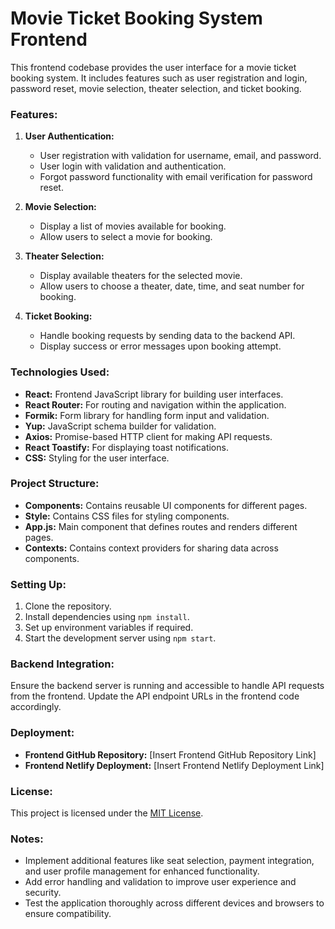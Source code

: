 # Movie Ticket Booking System Frontend

This frontend codebase provides the user interface for a movie ticket booking system. It includes features such as user registration and login, password reset, movie selection, theater selection, and ticket booking.

### Features:
1. **User Authentication:**
   - User registration with validation for username, email, and password.
   - User login with validation and authentication.
   - Forgot password functionality with email verification for password reset.

2. **Movie Selection:**
   - Display a list of movies available for booking.
   - Allow users to select a movie for booking.

3. **Theater Selection:**
   - Display available theaters for the selected movie.
   - Allow users to choose a theater, date, time, and seat number for booking.

4. **Ticket Booking:**
   - Handle booking requests by sending data to the backend API.
   - Display success or error messages upon booking attempt.

### Technologies Used:
- **React:** Frontend JavaScript library for building user interfaces.
- **React Router:** For routing and navigation within the application.
- **Formik:** Form library for handling form input and validation.
- **Yup:** JavaScript schema builder for validation.
- **Axios:** Promise-based HTTP client for making API requests.
- **React Toastify:** For displaying toast notifications.
- **CSS:** Styling for the user interface.

### Project Structure:
- **Components:** Contains reusable UI components for different pages.
- **Style:** Contains CSS files for styling components.
- **App.js:** Main component that defines routes and renders different pages.
- **Contexts:** Contains context providers for sharing data across components.

### Setting Up:
1. Clone the repository.
2. Install dependencies using `npm install`.
3. Set up environment variables if required.
4. Start the development server using `npm start`.

### Backend Integration:
Ensure the backend server is running and accessible to handle API requests from the frontend. Update the API endpoint URLs in the frontend code accordingly.

### Deployment:
- **Frontend GitHub Repository:** [Insert Frontend GitHub Repository Link]
- **Frontend Netlify Deployment:** [Insert Frontend Netlify Deployment Link]

### License:
This project is licensed under the [MIT License](https://opensource.org/licenses/MIT).

### Notes:
- Implement additional features like seat selection, payment integration, and user profile management for enhanced functionality.
- Add error handling and validation to improve user experience and security.
- Test the application thoroughly across different devices and browsers to ensure compatibility.